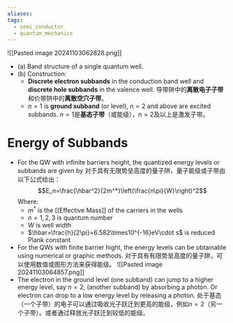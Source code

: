 ```yaml
---
aliases: 
tags:
  - semi_conductor
  - quantum_mechanics
---
```

![[Pasted image 20241103062828.png]]
- (a) Band structure of a single quantum well.
- (b) Construction:
	- **Discrete electron subbands** in the conduction band well and **discrete hole subbands** in the valence well.
	  导带阱中的**离散电子子带**和价带阱中的**离散空穴子带**。
	- $n=1$ is **ground subband** (or level), $n=2$ and above are excited subbands.
	  $n=1$是**基态子带**（或能级），$n=2$及以上是激发子带。

# Energy of Subbands

- For the QW with infinite barriers height, the quantized energy levels or subbands are given by
  对于具有无限势垒高度的量子阱，量子能级或子带由以下公式给出：$$E_n=\frac{\hbar^2}{2m^*}\left(\frac{n\pi}{W}\right)^2$$Where:
	- $m^*$ is the [[Effective Mass]] of the carriers in the wells
	- $n=1,2,3$ is quantum number
	- $W$ is well width
	- $\hbar=\frac{h}{2\pi}=6.582\times10^{-16}eV\cdot s$ is reduced Plank constant
- For the QWs with finite barrier hight, the energy levels can be obtainable using numerical or graphic methods.
  对于具有有限势垒高度的量子阱，可以使用数值或图形方法来获得能级。
![[Pasted image 20241103064857.png]]
- The electron in the ground level (one subband) can jump to a higher energy level, say $n=2$, (another subband) by absorbing a photon. Or electron can drop to a low energy level by releasing a photon.
  处于基态（一个子带）的电子可以通过吸收光子跃迁到更高的能级，例如$n=2$（另一个子带）。或者通过释放光子跃迁到较低的能级。
